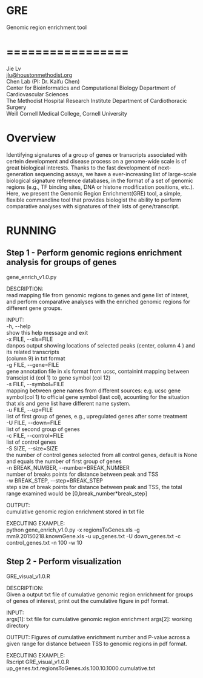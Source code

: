 # GRE
Genomic region enrichment tool 

=================
=================

Jie Lv  
jlu@houstonmethodist.org  
Chen Lab (PI: Dr. Kaifu Chen)  
Center for Bioinformatics and Computational Biology Department of Cardiovascular Sciences  
The Methodist Hospital Research Institute Department of Cardiothoracic Surgery  
Weill Cornell Medical College, Cornell University  

# Overview
Identifying signatures of a group of genes or transcripts associated with certein development and disease process on a genome-wide scale is of great biological interests. Thanks to the fast development of next-generation sequencing assays, we have a ever-increasing list of  large-scale biological signature reference databases, in the format of a set of genomic regions (e.g., TF binding sites, DNA or histone modification positions, etc.). Here, we present the Genomic Region Enrichment(GRE) tool, a simple, flexible commandline tool that provides biologist the ability to perferm comparative analyses with signatures of their lists of gene/transcript. 


RUNNING
============

Step 1 - Perform genomic regions enrichment analysis for groups of genes
------------------------
gene_enrich_v1.0.py 

DESCRIPTION:  
  read mapping file from genomic regions to genes and gene list of interet, and perform comparative analyses with the enriched genomic regions for different gene groups.

INPUT:   
  -h, --help              
  show this help message and exit  
  -x FILE, --xls=FILE   
  danpos output showing locations of selected peaks
                        (center, column 4 ) and its related transcripts  
                        (column 9) in txt format  
  -g FILE, --gene=FILE  
  gene annotation file in xls format from ucsc,
                        containint mapping between transcipt id  (col 1) to
                        gene symbol (col 12)  
  -s FILE, --symbol=FILE  
                        mapping between gene names from different sources:
                        e.g. ucsc gene symbol(col 1) to official gene symbol
                        (last col), acounting for the situation that xls and
                        gene list have different name system.  
  -u FILE, --up=FILE    
  list of first group of genes, e.g., upregulated genes
                        after some treatment  
  -U FILE, --down=FILE  
  list of second group of genes  
  -c FILE, --control=FILE  
                        list of control genes  
  -S SIZE, --size=SIZE  
  the number of control genes selected from all control
                        genes, default is None and equals the number of first
                        group of genes  
  -n BREAK_NUMBER, --number=BREAK_NUMBER  
                        number of breaks points for distance between peak and
                        TSS  
  -w BREAK_STEP, --step=BREAK_STEP  
                        step size of break points for distance between peak
                        and TSS, the total range examined would be
                        [0,break_number*break_step]     

OUTPUT:  
  cumulative genomic region enrichment stored in txt file

EXECUTING EXAMPLE:  
python gene_enrich_v1.0.py -x regionsToGenes.xls -g  mm9.20150218.knownGene.xls  -u up_genes.txt -U down_genes.txt -c control_genes.txt  -n 100 -w 10


Step 2 - Perform visualization
-------------------------
GRE_visual_v1.0.R

DESCRIPTION:  
  Given a output txt file of cumulative genomic region enrichment for groups of genes of interest,  print out the cumulative figure in pdf format.

INPUT:  
    args[1]: txt file for cumulative genomic region enrichment
    args[2]: working directory

OUTPUT: 
  Figures of cumulative enrichment number and P-value across a given range for distance between TSS to genomic regions in pdf format.

EXECUTING EXAMPLE:  
  Rscript GRE_visual_v1.0.R up_genes.txt.regionsToGenes.xls.100.10.1000.cumulative.txt

